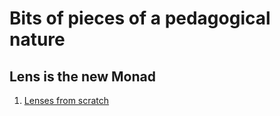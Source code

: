 # Bits of pieces of a pedagogical nature

## Lens is the new Monad

1. [Lenses from scratch](lenses-from-scratch.md)
